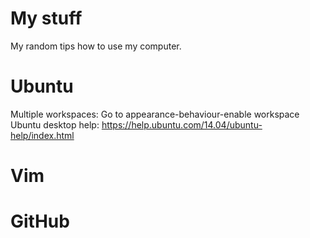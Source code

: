 My stuff
========

My random tips how to use my computer.

Ubuntu
======

Multiple workspaces:
Go to appearance-behaviour-enable workspace
Ubuntu desktop help: https://help.ubuntu.com/14.04/ubuntu-help/index.html

Vim
===

GitHub
======
